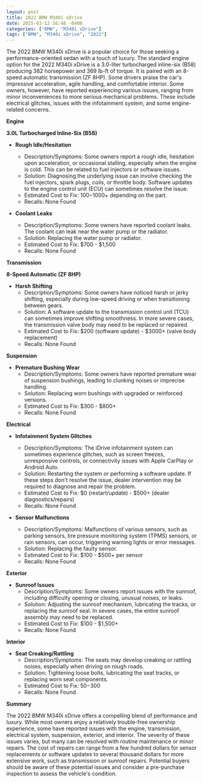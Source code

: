 ```yaml
---
layout: post
title: 2022 BMW M340i xDrive
date: 2025-03-12 16:48 -0400
categories: ["BMW", "M340i xDrive"]
tags: ["BMW", "M340i xDrive", "2022"]
---
```

The 2022 BMW M340i xDrive is a popular choice for those seeking a performance-oriented sedan with a touch of luxury. The standard engine option for the 2022 M340i xDrive is a 3.0-liter turbocharged inline-six (B58) producing 382 horsepower and 369 lb-ft of torque. It is paired with an 8-speed automatic transmission (ZF 8HP). Some drivers praise the car's impressive acceleration, agile handling, and comfortable interior. Some owners, however, have reported experiencing various issues, ranging from minor inconveniences to more serious mechanical problems. These include electrical glitches, issues with the infotainment system, and some engine-related concerns.

**Engine**

**3.0L Turbocharged Inline-Six (B58)**

*   **Rough Idle/Hesitation**
    *   Description/Symptoms: Some owners report a rough idle, hesitation upon acceleration, or occasional stalling, especially when the engine is cold. This can be related to fuel injectors or software issues.
    *   Solution: Diagnosing the underlying issue can involve checking the fuel injectors, spark plugs, coils, or throttle body. Software updates to the engine control unit (ECU) can sometimes resolve the issue.
    *   Estimated Cost to Fix: $100-$1000+ depending on the part.
    *   Recalls: None Found

*   **Coolant Leaks**
    *   Description/Symptoms: Some owners have reported coolant leaks. The coolant can leak near the water pump or the radiator.
    *   Solution: Replacing the water pump or radiator.
    *   Estimated Cost to Fix: $700 - $1,500
    *   Recalls: None Found

**Transmission**

**8-Speed Automatic (ZF 8HP)**

*   **Harsh Shifting**
    *   Description/Symptoms: Some owners have noticed harsh or jerky shifting, especially during low-speed driving or when transitioning between gears.
    *   Solution: A software update to the transmission control unit (TCU) can sometimes improve shifting smoothness. In more severe cases, the transmission valve body may need to be replaced or repaired.
    *   Estimated Cost to Fix: $200 (software update) - $3000+ (valve body replacement)
    *   Recalls: None Found

**Suspension**

*   **Premature Bushing Wear**
    * Description/Symptoms: Some owners have reported premature wear of suspension bushings, leading to clunking noises or imprecise handling.
    * Solution: Replacing worn bushings with upgraded or reinforced versions.
    * Estimated Cost to Fix: $300 - $800+
    * Recalls: None Found

**Electrical**

*   **Infotainment System Glitches**
    *   Description/Symptoms: The iDrive infotainment system can sometimes experience glitches, such as screen freezes, unresponsive controls, or connectivity issues with Apple CarPlay or Android Auto.
    *   Solution: Restarting the system or performing a software update. If these steps don't resolve the issue, dealer intervention may be required to diagnose and repair the problem.
    *   Estimated Cost to Fix: $0 (restart/update) - $500+ (dealer diagnostics/repairs)
    *   Recalls: None Found

*   **Sensor Malfunctions**
    *   Description/Symptoms: Malfunctions of various sensors, such as parking sensors, tire pressure monitoring system (TPMS) sensors, or rain sensors, can occur, triggering warning lights or error messages.
    *   Solution: Replacing the faulty sensor.
    *   Estimated Cost to Fix: $100 - $500+ per sensor
    *   Recalls: None Found

**Exterior**

*   **Sunroof Issues**
    *   Description/Symptoms: Some owners report issues with the sunroof, including difficulty opening or closing, unusual noises, or leaks.
    *   Solution: Adjusting the sunroof mechanism, lubricating the tracks, or replacing the sunroof seal. In severe cases, the entire sunroof assembly may need to be replaced.
    *   Estimated Cost to Fix: $100 - $1,500+
    *   Recalls: None Found

**Interior**

*   **Seat Creaking/Rattling**
    *   Description/Symptoms: The seats may develop creaking or rattling noises, especially when driving on rough roads.
    *   Solution: Tightening loose bolts, lubricating the seat tracks, or replacing worn seat components.
    *   Estimated Cost to Fix: $50-$300
    *   Recalls: None Found

**Summary**

The 2022 BMW M340i xDrive offers a compelling blend of performance and luxury. While most owners enjoy a relatively trouble-free ownership experience, some have reported issues with the engine, transmission, electrical system, suspension, exterior, and interior. The severity of these issues varies, but many can be resolved with routine maintenance or minor repairs. The cost of repairs can range from a few hundred dollars for sensor replacements or software updates to several thousand dollars for more extensive work, such as transmission or sunroof repairs. Potential buyers should be aware of these potential issues and consider a pre-purchase inspection to assess the vehicle's condition.


